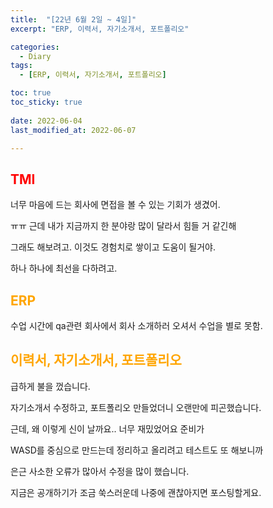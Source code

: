 ```yaml
---
title:  "[22년 6월 2일 ~ 4일]"
excerpt: "ERP, 이력서, 자기소개서, 포트폴리오"

categories:
  - Diary
tags:
  - [ERP, 이력서, 자기소개서, 포트폴리오]

toc: true
toc_sticky: true
 
date: 2022-06-04
last_modified_at: 2022-06-07

---
```

## <span style="color:red">TMI</span>
너무 마음에 드는 회사에 면접을 볼 수 있는 기회가 생겼어.

ㅠㅠ 근데 내가 지금까지 한 분야랑 많이 달라서 힘들 거 같긴해

그래도 해보려고. 이것도 경험치로 쌓이고 도움이 될거야.

하나 하나에 최선을 다하려고.
## <span style="color:orange">ERP</span>
수업 시간에 qa관련 회사에서 회사 소개하러 오셔서 수업을 별로 못함.



## <span style="color:orange">이력서, 자기소개서, 포트폴리오</span>
급하게 불을 껐습니다.

자기소개서 수정하고, 포트폴리오 만들었더니 오랜만에 피곤했습니다.

근데, 왜 이렇게 신이 날까요.. 너무 재밌었어요 준비가

WASD를 중심으로 만드는데 정리하고 올리려고 테스트도 또 해보니까

은근 사소한 오류가 많아서 수정을 많이 했습니다.

지금은 공개하기가 조금 쑥스러운데 나중에 괜찮아지면 포스팅할게요.